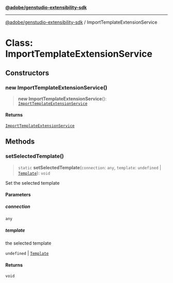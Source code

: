 [**@adobe/genstudio-extensibility-sdk**](../README.md)

***

[@adobe/genstudio-extensibility-sdk](../globals.md) / ImportTemplateExtensionService

# Class: ImportTemplateExtensionService

## Constructors

### new ImportTemplateExtensionService()

> **new ImportTemplateExtensionService**(): [`ImportTemplateExtensionService`](ImportTemplateExtensionService.md)

#### Returns

[`ImportTemplateExtensionService`](ImportTemplateExtensionService.md)

## Methods

### setSelectedTemplate()

> `static` **setSelectedTemplate**(`connection`: `any`, `template`: `undefined` \| [`Template`](../type-aliases/Template.md)): `void`

Set the selected template

#### Parameters

##### connection

`any`

##### template

the selected template

`undefined` | [`Template`](../type-aliases/Template.md)

#### Returns

`void`
